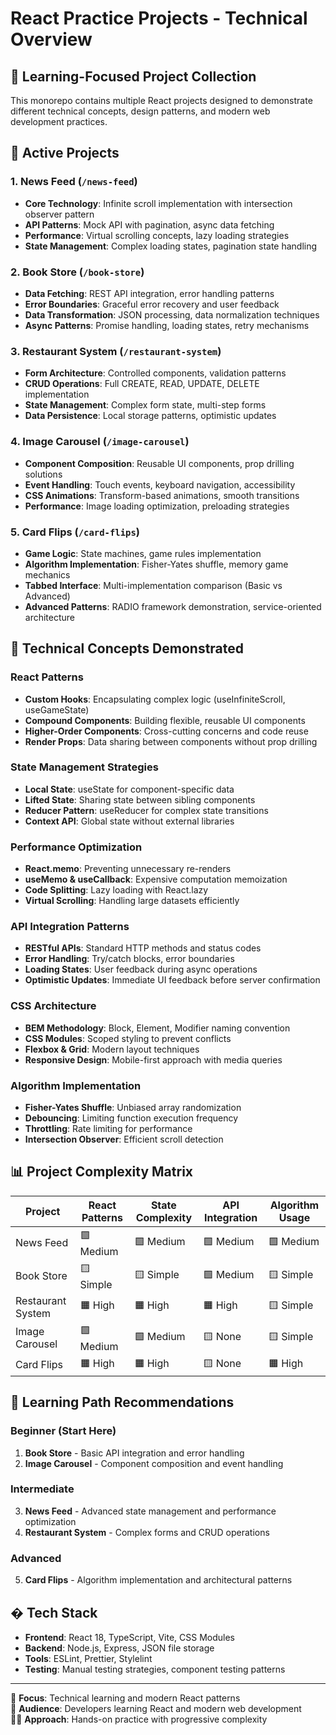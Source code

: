 # React Practice Projects - Technical Overview

## 🎯 Learning-Focused Project Collection

This monorepo contains multiple React projects designed to demonstrate different technical concepts, design patterns, and modern web development practices.

## 📱 Active Projects

### 1. **News Feed** (`/news-feed`)

- **Core Technology**: Infinite scroll implementation with intersection observer pattern
- **API Patterns**: Mock API with pagination, async data fetching
- **Performance**: Virtual scrolling concepts, lazy loading strategies
- **State Management**: Complex loading states, pagination state handling

### 2. **Book Store** (`/book-store`)

- **Data Fetching**: REST API integration, error handling patterns
- **Error Boundaries**: Graceful error recovery and user feedback
- **Data Transformation**: JSON processing, data normalization techniques
- **Async Patterns**: Promise handling, loading states, retry mechanisms

### 3. **Restaurant System** (`/restaurant-system`)

- **Form Architecture**: Controlled components, validation patterns
- **CRUD Operations**: Full CREATE, READ, UPDATE, DELETE implementation
- **State Management**: Complex form state, multi-step forms
- **Data Persistence**: Local storage patterns, optimistic updates

### 4. **Image Carousel** (`/image-carousel`)

- **Component Composition**: Reusable UI components, prop drilling solutions
- **Event Handling**: Touch events, keyboard navigation, accessibility
- **CSS Animations**: Transform-based animations, smooth transitions
- **Performance**: Image loading optimization, preloading strategies

### 5. **Card Flips** (`/card-flips`)

- **Game Logic**: State machines, game rules implementation
- **Algorithm Implementation**: Fisher-Yates shuffle, memory game mechanics
- **Tabbed Interface**: Multi-implementation comparison (Basic vs Advanced)
- **Advanced Patterns**: RADIO framework demonstration, service-oriented architecture

## 🔧 Technical Concepts Demonstrated

### React Patterns

- **Custom Hooks**: Encapsulating complex logic (useInfiniteScroll, useGameState)
- **Compound Components**: Building flexible, reusable UI components
- **Higher-Order Components**: Cross-cutting concerns and code reuse
- **Render Props**: Data sharing between components without prop drilling

### State Management Strategies

- **Local State**: useState for component-specific data
- **Lifted State**: Sharing state between sibling components
- **Reducer Pattern**: useReducer for complex state transitions
- **Context API**: Global state without external libraries

### Performance Optimization

- **React.memo**: Preventing unnecessary re-renders
- **useMemo & useCallback**: Expensive computation memoization
- **Code Splitting**: Lazy loading with React.lazy
- **Virtual Scrolling**: Handling large datasets efficiently

### API Integration Patterns

- **RESTful APIs**: Standard HTTP methods and status codes
- **Error Handling**: Try/catch blocks, error boundaries
- **Loading States**: User feedback during async operations
- **Optimistic Updates**: Immediate UI feedback before server confirmation

### CSS Architecture

- **BEM Methodology**: Block, Element, Modifier naming convention
- **CSS Modules**: Scoped styling to prevent conflicts
- **Flexbox & Grid**: Modern layout techniques
- **Responsive Design**: Mobile-first approach with media queries

### Algorithm Implementation

- **Fisher-Yates Shuffle**: Unbiased array randomization
- **Debouncing**: Limiting function execution frequency
- **Throttling**: Rate limiting for performance
- **Intersection Observer**: Efficient scroll detection

## 📊 Project Complexity Matrix

| Project           | React Patterns | State Complexity | API Integration | Algorithm Usage |
| ----------------- | -------------- | ---------------- | --------------- | --------------- |
| News Feed         | 🟩 Medium      | 🟩 Medium        | 🟩 Medium       | 🟩 Medium       |
| Book Store        | 🟨 Simple      | 🟨 Simple        | 🟩 Medium       | 🟨 Simple       |
| Restaurant System | 🟧 High        | 🟧 High          | 🟧 High         | 🟨 Simple       |
| Image Carousel    | 🟩 Medium      | 🟩 Medium        | 🟨 None         | 🟨 Simple       |
| Card Flips        | 🟧 High        | 🟧 High          | 🟨 None         | 🟧 High         |

## 🚀 Learning Path Recommendations

### Beginner (Start Here)

1. **Book Store** - Basic API integration and error handling
2. **Image Carousel** - Component composition and event handling

### Intermediate

3. **News Feed** - Advanced state management and performance optimization
4. **Restaurant System** - Complex forms and CRUD operations

### Advanced

5. **Card Flips** - Algorithm implementation and architectural patterns

## �️ Tech Stack

- **Frontend**: React 18, TypeScript, Vite, CSS Modules
- **Backend**: Node.js, Express, JSON file storage
- **Tools**: ESLint, Prettier, Stylelint
- **Testing**: Manual testing strategies, component testing patterns

---

📅 **Focus**: Technical learning and modern React patterns  
🎯 **Audience**: Developers learning React and modern web development  
🧑‍💻 **Approach**: Hands-on practice with progressive complexity
